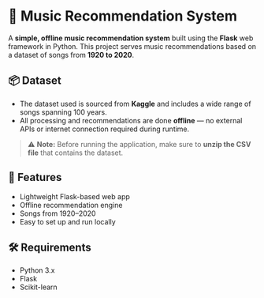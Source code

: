 # 🎵 Music Recommendation System

A **simple, offline music recommendation system** built using the **Flask** web framework in Python. This project serves music recommendations based on a dataset of songs from **1920 to 2020**.

## 📦 Dataset

- The dataset used is sourced from **Kaggle** and includes a wide range of songs spanning 100 years.
- All processing and recommendations are done **offline** — no external APIs or internet connection required during runtime.

> ⚠️ **Note:** Before running the application, make sure to **unzip the CSV file** that contains the dataset.

## 🚀 Features

- Lightweight Flask-based web app
- Offline recommendation engine
- Songs from 1920–2020
- Easy to set up and run locally

## 🛠 Requirements

- Python 3.x
- Flask
- Scikit-learn
